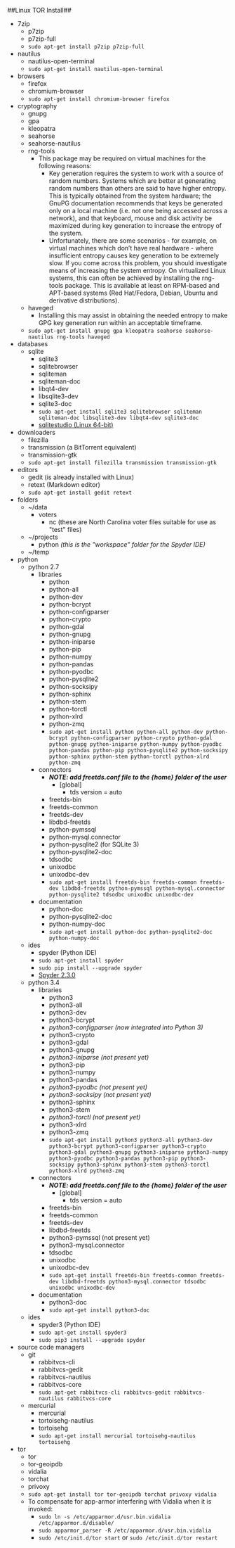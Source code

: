 ##Linux TOR Install##

- 7zip
	- p7zip
	- p7zip-full
	- `sudo apt-get install p7zip p7zip-full`
- nautilus
	- nautilus-open-terminal
	- `sudo apt-get install nautilus-open-terminal` 
- browsers
	- firefox
	- chromium-browser
	- `sudo apt-get install chromium-browser firefox`
- cryptography
	- gnupg
	- gpa
	- kleopatra
	- seahorse
	- seahorse-nautilus
	- rng-tools
		- This package may be required on virtual machines for the following reasons:
			- Key generation requires the system to work with a source of random numbers. Systems which are better at generating random numbers than others are said to have higher entropy. This is typically obtained from the system hardware; the GnuPG documentation recommends that keys be generated only on a local machine (i.e. not one being accessed across a network), and that keyboard, mouse and disk activity be maximized during key generation to increase the entropy of the system.
			- Unfortunately, there are some scenarios - for example, on virtual machines which don’t have real hardware - where insufficient entropy causes key generation to be extremely slow. If you come across this problem, you should investigate means of increasing the system entropy. On virtualized Linux systems, this can often be achieved by installing the rng-tools package. This is available at least on RPM-based and APT-based systems (Red Hat/Fedora, Debian, Ubuntu and derivative distributions).
	- haveged
		- Installing this may assist in obtaining the needed entropy to make GPG key generation run within an acceptable timeframe.  
	- `sudo apt-get install gnupg gpa kleopatra seahorse seahorse-nautilus rng-tools haveged`
- databases
	- sqlite
		- sqlite3
		- sqlitebrowser
		- sqliteman
		- sqliteman-doc
		- libqt4-dev
		- libsqlite3-dev
		- sqlite3-doc
		- `sudo apt-get install sqlite3 sqlitebrowser sqliteman sqliteman-doc libsqlite3-dev libqt4-dev sqlite3-doc`
		- [sqlitestudio (Linux 64-bit)](http://sqlitestudio.pl/files/free/stable/linux64/sqlitestudio-2.1.5.bin)
- downloaders
	- filezilla
	- transmission (a BitTorrent equivalent)
	- transmission-gtk
	- `sudo apt-get install filezilla transmission transmission-gtk` 
- editors
	- gedit (is already installed with Linux)
	- retext (Markdown editor)
	- `sudo apt-get install gedit retext`
- folders
	- ~/data
		- voters
			- nc (these are North Carolina voter files suitable for use as "test" files) 
	- ~/projects
		- python *(this is the "workspace" folder for the Spyder IDE)*
	- ~/temp
- python
	- python 2.7
		- libraries 
			- python
			- python-all
			- python-dev
			- python-bcrypt
			- python-configparser
			- python-crypto
			- python-gdal
			- python-gnupg
			- python-iniparse
			- python-pip
			- python-numpy
			- python-pandas
			- python-pyodbc
			- python-pysqlite2
			- python-socksipy
			- python-sphinx
			- python-stem
			- python-torctl
			- python-xlrd
			- python-zmq
			- `sudo apt-get install python python-all python-dev python-bcrypt python-configparser python-crypto python-gdal python-gnupg python-iniparse python-numpy python-pyodbc python-pandas python-pip python-pysqlite2 python-socksipy python-sphinx python-stem python-torctl python-xlrd python-zmq`
		- connectors
			- ***NOTE: add freetds.conf file to the {home} folder of the user***
				- [global]
					- tds version = auto   
			- freetds-bin
			- freetds-common
			- freetds-dev
			- libdbd-freetds 
			- python-pymssql
			- python-mysql.connector
			- python-pysqlite2 (for SQLite 3)
			- python-pysqlite2-doc
			- tdsodbc
			- unixodbc
			- unixodbc-dev
			- `sudo apt-get install freetds-bin freetds-common freetds-dev libdbd-freetds python-pymssql python-mysql.connector python-pysqlite2 tdsodbc unixodbc unixodbc-dev`
		- documentation
			- python-doc  
			- python-pysqlite2-doc
			- python-numpy-doc
			- `sudo apt-get install python-doc python-pysqlite2-doc python-numpy-doc`
	- ides
		- spyder (Python IDE)
		- `sudo apt-get install spyder`
		- `sudo pip install --upgrade spyder`
		- [Spyder 2.3.0](https://pypi.python.org/packages/source/s/spyder/spyder-2.3.0.zip#md5=7c99e0bc6485b0700f9570201282a139)
	- python 3.4
		- libraries 
			- python3
			- python3-all
			- python3-dev
			- python3-bcrypt
			- *python3-configparser (now integrated into Python 3)*
			- python3-crypto
			- python3-gdal
			- python3-gnupg
			- *python3-iniparse (not present yet)*
			- python3-pip
			- python3-numpy
			- python3-pandas
			- *python3-pyodbc (not present yet)*
			- *python3-socksipy (not present yet)*
			- python3-sphinx
			- python3-stem
			- *python3-torctl (not present yet)*
			- python3-xlrd
			- python3-zmq
			- `sudo apt-get install python3 python3-all python3-dev python3-bcrypt python3-configparser python3-crypto python3-gdal python3-gnupg python3-iniparse python3-numpy python3-pyodbc python3-pandas python3-pip python3-socksipy python3-sphinx python3-stem python3-torctl python3-xlrd python3-zmq`
		- connectors
			- ***NOTE: add freetds.conf file to the {home} folder of the user***
				- [global]
					- tds version = auto   
			- freetds-bin
			- freetds-common
			- freetds-dev
			- libdbd-freetds 
			- python3-pymssql (not present yet)
			- python3-mysql.connector
			- tdsodbc
			- unixodbc
			- unixodbc-dev
			- `sudo apt-get install freetds-bin freetds-common freetds-dev libdbd-freetds python3-mysql.connector tdsodbc unixodbc unixodbc-dev`
		- documentation
			- python3-doc  
			- `sudo apt-get install python3-doc`
	- ides
		- spyder3 (Python IDE)
		- `sudo apt-get install spyder3`
		- `sudo pip3 install --upgrade spyder`
- source code managers
	- git
		- rabbitvcs-cli
		- rabbitvcs-gedit
		- rabbitvcs-nautilus
		- rabbitvcs-core
		- `sudo apt-get rabbitvcs-cli rabbitvcs-gedit rabbitvcs-nautilus rabbitvcs-core` 
	- mercurial
		- mercurial
		- tortoisehg-nautilus
		- tortoisehg
		- `sudo apt-get install mercurial tortoisehg-nautilus tortoisehg`
- tor
	- tor
	- tor-geoipdb
	- vidalia
	- torchat
	- privoxy
	- `sudo apt-get install tor tor-geoipdb torchat privoxy vidalia`
	- To compensate for app-armor interfering with Vidalia when it is invoked:
		- `sudo ln -s /etc/apparmor.d/usr.bin.vidalia /etc/apparmor.d/disable/`
		- `sudo apparmor_parser -R /etc/apparmor.d/usr.bin.vidalia`
		- `sudo /etc/init.d/tor start` or `sudo /etc/init.d/tor restart`
      